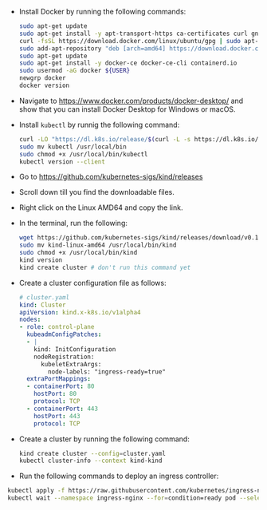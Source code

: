 * Install Docker by running the following commands:

  ```bash
  sudo apt-get update
  sudo apt-get install -y apt-transport-https ca-certificates curl gnupg-agent software-properties-common
  curl -fsSL https://download.docker.com/linux/ubuntu/gpg | sudo apt-key add -
  sudo add-apt-repository "deb [arch=amd64] https://download.docker.com/linux/ubuntu $(lsb_release -cs) stable"
  sudo apt-get update
  sudo apt-get install -y docker-ce docker-ce-cli containerd.io
  sudo usermod -aG docker ${USER}
  newgrp docker
  docker version
  ```

* Navigate to https://www.docker.com/products/docker-desktop/ and show that you can install Docker Desktop for Windows or macOS.

* Install `kubectl` by runnig the following command:

  ```bash
  curl -LO "https://dl.k8s.io/release/$(curl -L -s https://dl.k8s.io/release/stable.txt)/bin/linux/amd64/kubectl"
  sudo mv kubectl /usr/local/bin
  sudo chmod +x /usr/local/bin/kubectl
  kubectl version --client
  ```

* Go to https://github.com/kubernetes-sigs/kind/releases

* Scroll down till you find the downloadable files.

* Right click on the Linux AMD64 and copy the link.

* In the terminal, run the following:

  ```bash
  wget https://github.com/kubernetes-sigs/kind/releases/download/v0.18.0/kind-linux-amd64
  sudo mv kind-linux-amd64 /usr/local/bin/kind
  sudo chmod +x /usr/local/bin/kind
  kind version
  kind create cluster # don't run this command yet
  ```

* Create a cluster configuration file as follows:

  ```yaml
  # cluster.yaml
  kind: Cluster
  apiVersion: kind.x-k8s.io/v1alpha4
  nodes:
  - role: control-plane
    kubeadmConfigPatches:
    - |
      kind: InitConfiguration
      nodeRegistration:
        kubeletExtraArgs:
          node-labels: "ingress-ready=true"
    extraPortMappings:
    - containerPort: 80
      hostPort: 80
      protocol: TCP
    - containerPort: 443
      hostPort: 443
      protocol: TCP
  ```

* Create a cluster by running the following command:

  ```bash
  kind create cluster --config=cluster.yaml
  kubectl cluster-info --context kind-kind
  ```

* Run the following commands to deploy an ingress controller:

```bash
kubectl apply -f https://raw.githubusercontent.com/kubernetes/ingress-nginx/main/deploy/static/provider/kind/deploy.yaml
kubectl wait --namespace ingress-nginx --for=condition=ready pod --selector=app.kubernetes.io/component=controller --timeout=90s
```
